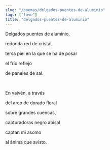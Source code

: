 ```yaml
---
slug: "/poemas/delgados-puentes-de-aluminio"
tags: ["love"]
title: "delgados-puentes-de-aluminio"
---
```

Delgados puentes de aluminio,

redonda red de cristal,

tersa piel en la que se ha de posar

el frío reflejo 

de paneles de sal.

&nbsp;

En vaivén, a través 

del arco de dorado floral

sobre grandes cuencas,

capturadoras negro abisal

captan mi asomo 

al ánima que avisto.